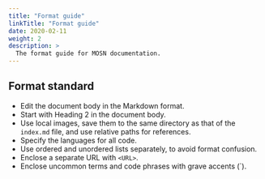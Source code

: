 ```yaml
---
title: "Format guide"
linkTitle: "Format guide"
date: 2020-02-11
weight: 2
description: >
  The format guide for MOSN documentation.
---
```


## Format standard

- Edit the document body in the Markdown format.
- Start with Heading 2 in the document body.
- Use local images, save them to the same directory as that of the `index.md` file, and use relative paths for references.
- Specify the languages for all code.
- Use ordered and unordered lists separately, to avoid format confusion.
- Enclose a separate URL with `<URL>`.
- Enclose uncommon terms and code phrases with grave accents (`).

